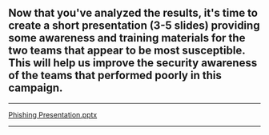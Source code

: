 ## Now that you've analyzed the results, it's time to create a short presentation (3-5 slides) providing some awareness and training materials for the two teams that appear to be most susceptible. This will help us improve the security awareness of the teams that performed poorly in this campaign.
-----
[Phishing Presentation.pptx](https://github.com/MGHOST80/Virtual-Experience-Program/files/11796761/Phishing.Presentation.pptx)

-----
